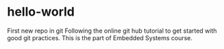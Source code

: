 # hello-world
First new repo in git
Following the online git hub tutorial to get started with good git practices.
This is the part of Embedded Systems course.
